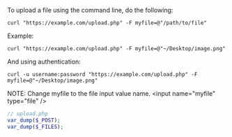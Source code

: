 To upload a file using the command line, do the following:

```
curl "https://example.com/upload.php" -F myfile=@"/path/to/file"
```

Example:
```
curl "https://example.com/upload.php" -F myfile=@"~/Desktop/image.png"
```

And using authentication:
```
curl -u username:password "https://example.com/upload.php" -F myfile=@"~/Desktop/image.png"
```

NOTE:
Change myfile to the file input value name.
&lt;input name="myfile" type="file" />

```php
// upload.php
var_dump($_POST);
var_dump($_FILES);
```